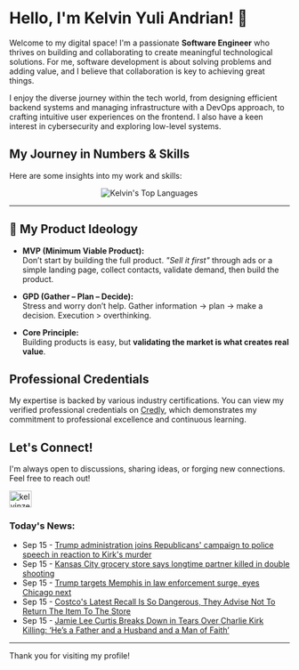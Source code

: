 # Hello, I'm Kelvin Yuli Andrian! 👋

Welcome to my digital space! I'm a passionate **Software Engineer** who thrives on building and collaborating to create meaningful technological solutions. For me, software development is about solving problems and adding value, and I believe that collaboration is key to achieving great things.

I enjoy the diverse journey within the tech world, from designing efficient backend systems and managing infrastructure with a DevOps approach, to crafting intuitive user experiences on the frontend. I also have a keen interest in cybersecurity and exploring low-level systems.

## My Journey in Numbers & Skills

Here are some insights into my work and skills:

<p align="center">
  <img src="https://github-readme-stats.vercel.app/api/top-langs/?username=kelvinzer0&layout=compact&theme=radical" alt="Kelvin's Top Languages" />
</p>

---

## 🚀 My Product Ideology

- **MVP (Minimum Viable Product):**  
  Don’t start by building the full product. *"Sell it first"* through ads or a simple landing page, collect contacts, validate demand, then build the product.

- **GPD (Gather – Plan – Decide):**  
  Stress and worry don’t help. Gather information → plan → make a decision. Execution > overthinking.

- **Core Principle:**  
  Building products is easy, but **validating the market is what creates real value**.

## Professional Credentials

My expertise is backed by various industry certifications. You can view my verified professional credentials on [Credly](https://www.credly.com/users/kelvin-yuli-andrian/badges), which demonstrates my commitment to professional excellence and continuous learning.

## Let's Connect!

I'm always open to discussions, sharing ideas, or forging new connections. Feel free to reach out!

<p align="left">
    <a href="https://linkedin.com/in/kelvinzero" target="blank"><img align="center" src="https://cdn.jsdelivr.net/npm/simple-icons@3.0.1/icons/linkedin.svg" alt="kelvinzero" height="30" width="40" /></a>
</p>

### Today's News:

<!-- feed start -->
- Sep 15 - [Trump administration joins Republicans' campaign to police speech in reaction to Kirk's murder](https://www.yahoo.com/news/articles/trump-administration-joins-republicans-campaign-220415279.html)
- Sep 15 - [Kansas City grocery store says longtime partner killed in double shooting](https://www.yahoo.com/news/videos/kansas-city-grocery-store-says-212908408.html)
- Sep 15 - [Trump targets Memphis in law enforcement surge, eyes Chicago next](https://www.yahoo.com/news/articles/trump-targets-memphis-crime-crackdown-210104116.html)
- Sep 15 - [Costco's Latest Recall Is So Dangerous, They Advise Not To Return The Item To The Store](https://www.yahoo.com/news/articles/costcos-latest-recall-dangerous-advise-204756121.html)
- Sep 15 - [Jamie Lee Curtis Breaks Down in Tears Over Charlie Kirk Killing: ‘He’s a Father and a Husband and a Man of Faith’](https://www.yahoo.com/news/articles/jamie-lee-curtis-breaks-down-201532682.html)
<!-- feed end -->

---

Thank you for visiting my profile!
